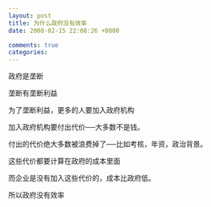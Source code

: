 ```yaml
---
layout: post
title: 为什么政府没有效率
date: 2008-02-15 22:08:26 +0800

comments: true
categories: 
---
```

政府是垄断

垄断有垄断利益

为了垄断利益，更多的人要加入政府机构

加入政府机构要付出代价──大多数不是钱。

付出的代价绝大多数被浪费掉了──比如考核，年资，政治背景。

这些代价都要计算在政府的成本里面

而企业是没有加入这些代价的，成本比政府低。

所以政府没有效率